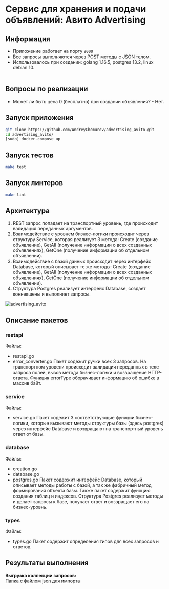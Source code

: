 # Сервис для хранения и подачи объявлений: Авито Advertising

## Информация
- Приложение работает на порту ```8000```
- Все запросы выполняются через POST методы с JSON телом.
- Использовалось при создании: golang 1.16.5, postgres 13.2, linux debian 10.</br></br>

## Вопросы по реализации
- Может ли быть цена 0 (бесплатно) при создании объявления? - Нет.

## Запуск приложения
```bash
git clone https://github.com/AndreyChemurov/advertising_avito.git
cd advertising_avito/
[sudo] docker-compose up
```

## Запуск тестов
```bash
make test
```

## Запуск линтеров
```bash
make lint
```

## Архитектура
1. REST запрос попадает на транспортный уровень, где происходит валидация переданных аргументов.
2. Взаимодействие с уровнем бизнес-логики происходит через структуру Service, которая реализует 3 метода: Create (создание объявление), GetAll (получение информации о всех созданных объявлениях), GetOne (получение информации об отдельном объявлении). 
4. Взаимодействие с базой данных происходит через интерфейс Database, который описывает те же методы: Create (создание объявление), GetAll (получение информации о всех созданных объявлениях), GetOne (получение информации об отдельном объявлении).
5. Структура Postgres реализует интерфейс Database, создает коннекшены и выполняет запросы.

![advertising_avito](https://user-images.githubusercontent.com/58785926/122653483-71640780-d14d-11eb-9186-14b88161f8d6.png)

## Описание пакетов
### restapi
Файлы:
- restapi.go
- error_converter.go
Пакет содежит ручки всех 3 запросов. На транспортном уровени происходит валидация переданных в теле запроса полей, вызов метода бизнес-логики и возвращение HTTP-ответа. Функция errorType оборачивает информацию об ошибке в массив байт.

### service
Файлы:
- service.go
Пакет содежит 3 соответствующие функции бизнес-логики, которые вызывают методы структуры базы (здесь postgres) через интерфейс Database и возвращают на транспортный уровень ответ от базы.

### database
Файлы:
- creation.go
- database.go
- postgres.go
Пакет содержит интерфейс Database, который описывает методы работы с базой, а так же фабричный метод формирования объекта базы. Также пакет содержит функцию создания таблиц и индексов. Структура Postgres реализует методы и делает запросы к базе, получает ответ и возвращает его на бизнес-уровнь.

### types
Файлы:
- types.go
Пакет содержит определения типов для всех запросов и ответов.

## Результаты выполнения 
**Выгрузка коллекции запросов:**</br>
[Папка с файлом json для импорта](https://github.com/AndreyChemurov/advertising_avito/tree/master/postman)
